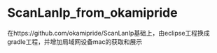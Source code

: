 # ScanLanIp_from_okamipride
在https://github.com/okamipride/ScanLanIp基础上，由eclipse工程换成gradle工程，并增加局域网设备mac的获取和展示
